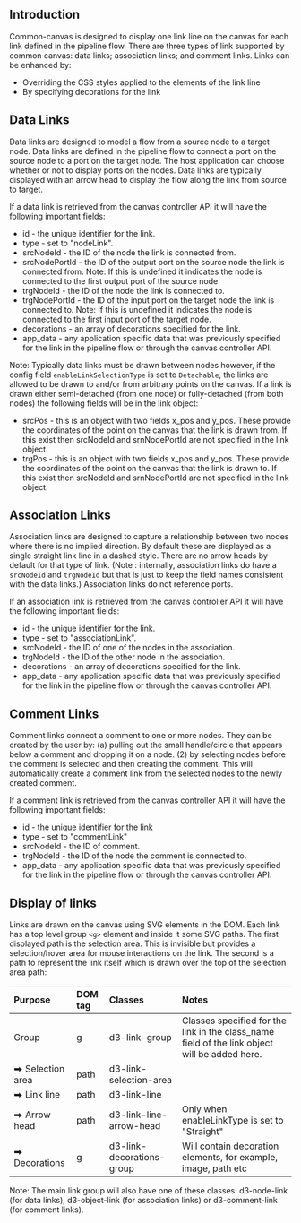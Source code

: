 ## Introduction
Common-canvas is designed to display one link line on the canvas for each link defined in the pipeline flow. There are three types of link supported by common canvas: data links; association links; and comment links. Links can be enhanced by:

* Overriding the CSS styles applied to the elements of the link line
* By specifying decorations for the link

## Data Links
Data links are designed to model a flow from a source node to a target node. Data links are defined in the pipeline flow to connect a port on the source node to a port on the target node. The host application can choose whether or not to display ports on the nodes. Data links are typically displayed with an arrow head to display the flow along the link from source to target.

If a data link is retrieved from the canvas controller API it will have the following important fields:

* id - the unique identifier for the link.
* type - set to "nodeLink".
* srcNodeId - the ID of the node the link is connected from.
* srcNodePortId - the ID of the output port on the source node the link is connected from. Note: If this is undefined it indicates the node is connected to the first output port of the source node.
* trgNodeId - the ID of the node the link is connected to.
* trgNodePortId - the ID of the input port on the target node the link is connected to. Note: If this is undefined it indicates the node is connected to the first input port of the target node.
* decorations - an array of decorations specified for the link.
* app_data - any application specific data that was previously specified for the link in the pipeline flow or through the canvas controller API.

Note: Typically data links must be drawn between nodes however, if the config field `enableLinkSelectionType` is set to `Detachable`, the links are allowed to be drawn to and/or from arbitrary points on the canvas. If a link is drawn either semi-detached (from one node) or fully-detached (from both nodes) the following fields will be in the link object:

* srcPos - this is an object with two fields x_pos and y_pos. These provide the coordinates of the point on the canvas that the link is drawn from. If this exist then srcNodeId and srnNodePortId are not specified in the link object.
* trgPos - this is an object with two fields x_pos and y_pos. These provide the coordinates of the point on the canvas that the link is drawn to. If this exist then srcNodeId and srnNodePortId are not specified in the link object.

## Association Links

Association links are designed to capture a relationship between two nodes where there is no implied direction. By default these are displayed as a single straight link line in a dashed style. There are no arrow heads by default for that type of link. (Note : internally, association links do have a `srcNodeId` and `trgNodeId` but that is just to keep the field names consistent with the data links.) Association links do not reference ports.

If an association link is retrieved from the canvas controller API it will have the following important fields:

* id - the unique identifier for the link.
* type - set to "associationLink".
* srcNodeId - the ID of one of the nodes in the association.
* trgNodeId - the ID of the other node in the association.
* decorations - an array of decorations specified for the link.
* app_data - any application specific data that was previously specified for the link in the pipeline flow or through the canvas controller API.

## Comment Links
Comment links connect a comment to one or more nodes. They can be created by the user by: (a) pulling out the small handle/circle that appears below a comment and dropping it on a node. (2) by selecting nodes before the comment is selected and then creating the comment. This will automatically create a comment link from the selected nodes to the newly created comment.

If a comment link is retrieved from the canvas controller API it will have the following important fields:

* id - the unique identifier for the link
* type - set to "commentLink"
* srcNodeId - the ID of comment.
* trgNodeId - the ID of the node the comment is connected to.
* app_data - any application specific data that was previously specified for the link in the pipeline flow or through the canvas controller API.


## Display of links
Links are drawn on the canvas using SVG elements in the DOM. Each link has a top level group `<g>` element and inside it some SVG paths. The first displayed path is the selection area. This is invisible but provides a selection/hover area for mouse interactions on the link. The second is a path to represent the link itself which is drawn over the top of the selection area path:

| Purpose      | DOM tag                             | Classes      | Notes                            |
| :---------- | :----------------------------------- | :---------- | :----------------------------------- |
|Group	| g |	d3-link-group |	Classes specified for the link in the class_name field of the link object will be added here. |
|⮕ Selection area|	path |	d3-link-selection-area	| |
|⮕ Link line	| path |	d3-link-line |	 |
|⮕ Arrow head	| path |	d3-link-line-arrow-head |	Only when enableLinkType is set to "Straight" |
|⮕ Decorations	| g |	d3-link-decorations-group |	Will contain decoration elements, for example, image, path etc |

Note: The main link group will also have one of these classes: d3-node-link (for data links), d3-object-link (for association links) or d3-comment-link (for comment links).

